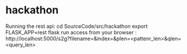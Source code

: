# hackathon

Running the rest api:
cd SourceCode/src/hackathon
export FLASK_APP=rest
flask run
access from your browser :
http://localhost:5000/s2g?filename=<filename in DATA folder>&index=<column index in csv>&plen=<pattenr_len>&qlen=<query_len>
  
